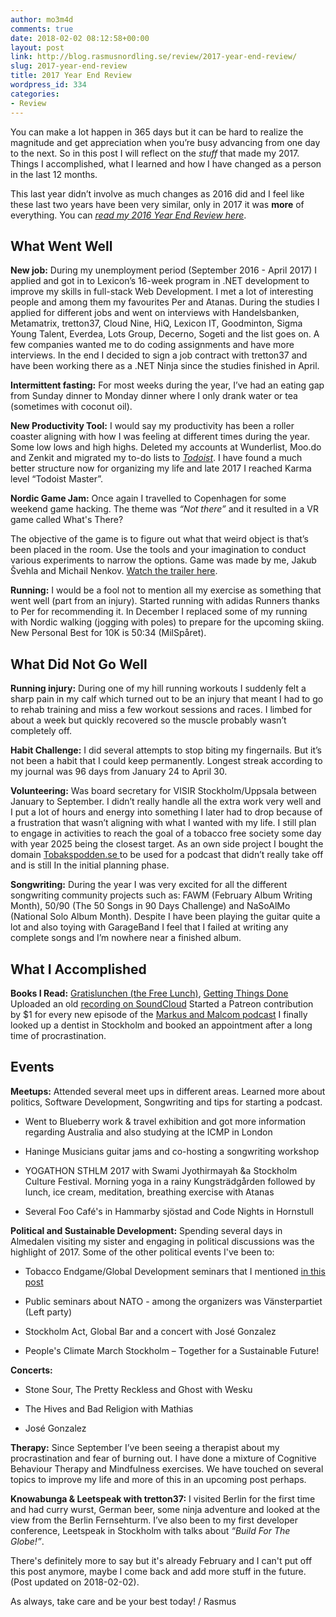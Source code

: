 ```yaml
---
author: mo3m4d
comments: true
date: 2018-02-02 08:12:58+00:00
layout: post
link: http://blog.rasmusnordling.se/review/2017-year-end-review/
slug: 2017-year-end-review
title: 2017 Year End Review
wordpress_id: 334
categories:
- Review
---
```


You can make a lot happen in 365 days but it can be hard to realize the magnitude and get appreciation when you’re busy advancing from one day to the next. So in this post I will reflect on the _stuff_ that made my 2017. Things I accomplished, what I learned and how I have changed as a person in the last 12 months.

This last year didn’t involve as much changes as 2016 did and I feel like these last two years have been very similar, only in 2017 it was **more** of everything. You can _[read my 2016 Year End Review here](http://blog.rasmusnordling.se/review/2016/)_.

<!-- more -->





## What Went Well



**New job:** During my unemployment period (September 2016 - April 2017) I applied and got in to Lexicon’s 16-week program in .NET development to improve my skills in full-stack Web Development. I met a lot of interesting people and among them my favourites Per and Atanas. During the studies I applied for different jobs and went on interviews with Handelsbanken, Metamatrix, tretton37, Cloud Nine, HiQ, Lexicon IT, Goodminton, Sigma Young Talent, Everdea, Lots Group, Decerno, Sogeti and the list goes on. A few companies wanted me to do coding assignments and have more interviews. In the end I decided to sign a job contract with tretton37 and have been working there as a .NET Ninja since the studies finished in April.

**Intermittent fasting:** For most weeks during the year, I’ve had an eating gap from Sunday dinner to Monday dinner where I only drank water or tea (sometimes with coconut oil).

**New Productivity Tool:** I would say my productivity has been a roller coaster aligning with how I was feeling at different times during the year. Some low lows and high highs. Deleted my accounts at Wunderlist, Moo.do and Zenkit and migrated my to-do lists to _[Todoist](https://todoist.com)_. I have found a much better structure now for organizing my life and late 2017 I reached Karma level “Todoist Master”.

**Nordic Game Jam:** Once again I travelled to Copenhagen for some weekend game hacking. The theme was _“Not there”_ and it resulted in a VR game called What's There?

The objective of the game is to figure out what that weird object is that’s been placed in the room. Use the tools and your imagination to conduct various experiments to narrow the options. Game was made by me, Jakub Švehla and Michail Nenkov. [Watch the trailer here](https://www.dropbox.com/s/753znkglo6z6z05/ngj2017.mov?dl=0).

**Running:** I would be a fool not to mention all my exercise as something that went well (part from an injury). Started running with adidas Runners thanks to Per for recommending it. In December I replaced some of my running with Nordic walking (jogging with poles) to prepare for the upcoming skiing. New Personal Best for 10K is 50:34 (MilSpåret).



## What Did Not Go Well



**Running injury:** During one of my hill running workouts I suddenly felt a sharp pain in my calf which turned out to be an injury that meant I had to go to rehab training and miss a few workout sessions and races. I limbed for about a week but quickly recovered so the muscle probably wasn’t completely off.

**Habit Challenge:** I did several attempts to stop biting my fingernails. But it’s not been a habit that I could keep permanently. Longest streak according to my journal was 96 days from January 24 to April 30.

**Volunteering:** Was board secretary for VISIR Stockholm/Uppsala between January to September. I didn’t really handle all the extra work very well and I put a lot of hours and energy into something I later had to drop because of a frustration that wasn’t aligning with what I wanted with my life. I still plan to engage in activities to reach the goal of a tobacco free society some day with year 2025 being the closest target. As an own side project I bought the domain [Tobakspodden.se ](http://tobakspodden.se/)to be used for a podcast that didn’t really take off and is still In the initial planning phase.

**Songwriting:** During the year I was very excited for all the different songwriting community projects such as: FAWM (February Album Writing Month), 50/90 (The 50 Songs in 90 Days Challenge) and NaSoAlMo (National Solo Album Month). Despite I have been playing the guitar quite a lot and also toying with GarageBand I feel that I failed at writing any complete songs and I’m nowhere near a finished album.



## What I Accomplished



**Books I Read:** [Gratislunchen (the Free Lunch)](https://www.goodreads.com/book/show/30127258-gratislunchen), [Getting Things Done](https://www.goodreads.com/book/show/22521573-getting-things-done) Uploaded an old [recording on SoundCloud](https://soundcloud.com/happystinson/debuten) Started a Patreon contribution by $1 for every new episode of the [Markus and Malcom podcast](https://www.patreon.com/user?u=2479719) I finally looked up a dentist in Stockholm and booked an appointment after a long time of procrastination.



## Events



**Meetups:** Attended several meet ups in different areas. Learned more about politics, Software Development, Songwriting and tips for starting a podcast.




    
  * Went to Blueberry work & travel exhibition and got more information regarding Australia and also studying at the ICMP in London

    
  * Haninge Musicians guitar jams and co-hosting a songwriting workshop

    
  * YOGATHON STHLM 2017 with Swami Jyothirmayah &a Stockholm Culture Festival. Morning yoga in a rainy Kungsträdgården followed by lunch, ice cream, meditation, breathing exercise with Atanas

    
  * Several Foo Café's in Hammarby sjöstad and Code Nights in Hornstull



**Political and Sustainable Development:** Spending several days in Almedalen visiting my sister and engaging in political discussions was the highlight of 2017. Some of the other political events I've been to:




    
  * Tobacco Endgame/Global Development seminars that I mentioned [in this post](http://blog.rasmusnordling.se/review/weekly-news-20170519/)

    
  * Public seminars about NATO - among the organizers was Vänsterpartiet (Left party)

    
  * Stockholm Act, Global Bar and a concert with José Gonzalez

    
  * People's Climate March Stockholm – Together for a Sustainable Future!



**Concerts:**




    
  * Stone Sour, The Pretty Reckless and Ghost with Wesku

    
  * The Hives and Bad Religion with Mathias

    
  * José Gonzalez



**Therapy:** Since September I’ve been seeing a therapist about my procrastination and fear of burning out. I have done a mixture of Cognitive Behaviour Therapy and Mindfulness exercises. We have touched on several topics to improve my life and more of this in an upcoming post perhaps.

**Knowabunga & Leetspeak with tretton37:** I visited Berlin for the first time and had curry wurst, German beer, some ninja adventure and looked at the view from the Berlin Fernsehturm. I’ve also been to my first developer conference, Leetspeak in Stockholm with talks about _“Build For The Globe!”_.

There's definitely more to say but it's already February and I can't put off this post anymore, maybe I come back and add more stuff in the future. (Post updated on 2018-02-02).

As always, take care and be your best today! / Rasmus
